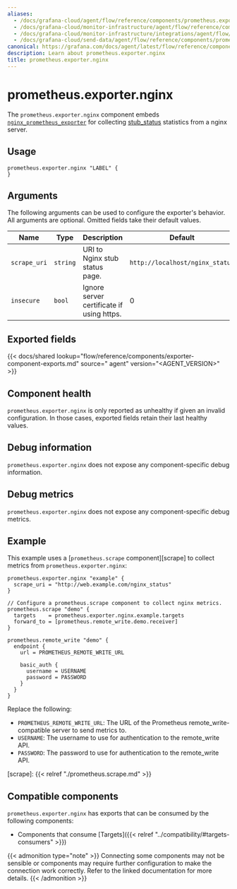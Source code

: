 ```yaml
---
aliases:
  - /docs/grafana-cloud/agent/flow/reference/components/prometheus.exporter.nginx/
  - /docs/grafana-cloud/monitor-infrastructure/agent/flow/reference/components/prometheus.exporter.nginx/
  - /docs/grafana-cloud/monitor-infrastructure/integrations/agent/flow/reference/components/prometheus.exporter.nginx/
  - /docs/grafana-cloud/send-data/agent/flow/reference/components/prometheus.exporter.nginx/
canonical: https://grafana.com/docs/agent/latest/flow/reference/components/prometheus.exporter.nginx/
description: Learn about prometheus.exporter.nginx
title: prometheus.exporter.nginx
---
```


# prometheus.exporter.nginx

The `prometheus.exporter.nginx` component embeds
[`nginx_prometheus_exporter`](https://github.com/nginxinc/nginx-prometheus-exporter) for
collecting [stub_status](https://nginx.org/en/docs/http/ngx_http_stub_status_module.html#stub_status)
statistics from a nginx server.

## Usage

```river
prometheus.exporter.nginx "LABEL" {
}
```

## Arguments

The following arguments can be used to configure the exporter's behavior.
All arguments are optional. Omitted fields take their default values.

| Name         | Type     | Description                               | Default                         | Required |
|--------------|----------|-------------------------------------------|---------------------------------|----------|
| `scrape_uri` | `string` | URI to Nginx stub status page.            | `http://localhost/nginx_status` | no       |
| `insecure`   | `bool`   | Ignore server certificate if using https. | 0                               | false    |

## Exported fields

{{< docs/shared lookup="flow/reference/components/exporter-component-exports.md" source="
agent" version="<AGENT_VERSION>" >}}

## Component health

`prometheus.exporter.nginx` is only reported as unhealthy if given
an invalid configuration. In those cases, exported fields retain their last
healthy values.

## Debug information

`prometheus.exporter.nginx` does not expose any component-specific
debug information.

## Debug metrics

`prometheus.exporter.nginx` does not expose any component-specific
debug metrics.

## Example

This example uses a [`prometheus.scrape` component][scrape] to collect metrics
from `prometheus.exporter.nginx`:

```river
prometheus.exporter.nginx "example" {
  scrape_uri = "http://web.example.com/nginx_status"
}

// Configure a prometheus.scrape component to collect nginx metrics.
prometheus.scrape "demo" {
  targets    = prometheus.exporter.nginx.example.targets
  forward_to = [prometheus.remote_write.demo.receiver]
}

prometheus.remote_write "demo" {
  endpoint {
    url = PROMETHEUS_REMOTE_WRITE_URL

    basic_auth {
      username = USERNAME
      password = PASSWORD
    }
  }
}
```

Replace the following:

- `PROMETHEUS_REMOTE_WRITE_URL`: The URL of the Prometheus remote_write-compatible server
  to send metrics to.
- `USERNAME`: The username to use for authentication to the remote_write API.
- `PASSWORD`: The password to use for authentication to the remote_write API.

[scrape]: {{< relref "./prometheus.scrape.md" >}}

<!-- START GENERATED COMPATIBLE COMPONENTS -->

## Compatible components

`prometheus.exporter.nginx` has exports that can be consumed by the following components:

- Components that consume [Targets]({{< relref "../compatibility/#targets-consumers" >}})

{{< admonition type="note" >}}
Connecting some components may not be sensible or components may require further
configuration to make the connection work correctly.
Refer to the linked documentation for more details.
{{< /admonition >}}

<!-- END GENERATED COMPATIBLE COMPONENTS -->

